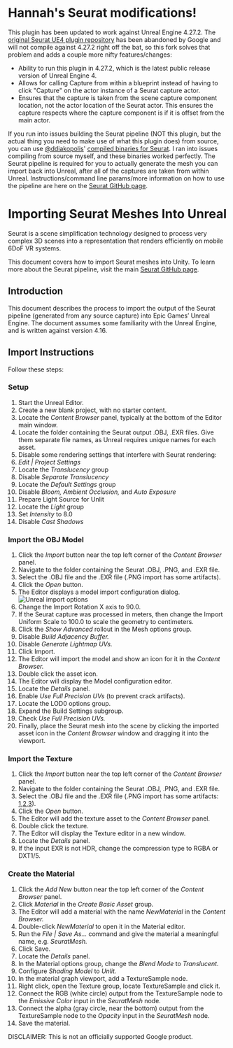 # Hannah's Seurat modifications!

This plugin has been updated to work against Unreal Engine 4.27.2. The [original Seurat UE4 plugin repository](https://github.com/googlevr/seurat-unreal-plugin) has been abandoned by Google and will not compile against 4.27.2 right off the bat, so this fork solves that problem and adds a couple more nifty features/changes:
* Ability to run this plugin in 4.27.2, which is the latest public release version of Unreal Engine 4.
* Allows for calling Capture from within a blueprint instead of having to click "Capture" on the actor instance of a Seurat capture actor.
* Ensures that the capture is taken from the scene capture component location, not the actor location of the Seurat actor. This ensures the capture respects where the capture component is if it is offset from the main actor.

If you run into issues building the Seurat pipeline (NOT this plugin, but the actual thing you need to make use of what this plugin does) from source, you can use [@ddiakopolis](https://github.com/ddiakopoulos)' [compiled binaries for Seurat](https://github.com/ddiakopoulos/seurat/releases). I ran into issues compiling from source myself, and these binaries worked perfectly. The Seurat pipeline is required for you to actually generate the mesh you can import back into Unreal, after all of the captures are taken from within Unreal. Instructions/command line params/more information on how to use the pipeline are here on the [Seurat GitHub page](https://github.com/googlevr/seurat).

# Importing Seurat Meshes Into Unreal

Seurat is a scene simplification technology designed to process very complex 3D scenes into a representation that renders efficiently on mobile 6DoF VR systems.

This document covers how to import Seurat meshes into Unity. To learn more about the Seurat pipeline, visit the main [Seurat GitHub page](https://github.com/googlevr/seurat).

## Introduction
This document describes the process to import the output of the Seurat pipeline
(generated from any source capture) into Epic Games’ Unreal Engine.  The
document assumes some familiarity with the Unreal Engine, and is written against
version 4.16.

## Import Instructions
Follow these steps:

### Setup
1. Start the Unreal Editor.
2. Create a new blank project, with no starter content.
3. Locate the _Content Browser_ panel, typically at the bottom of the Editor
   main window.
4. Locate the folder containing the Seurat output .OBJ, .EXR files. Give them
   separate file names, as Unreal requires unique names for each asset.
5. Disable some rendering settings that interfere with Seurat rendering:
6. _Edit | Project Settings_
7. Locate the _Translucency_ group
8. Disable _Separate Translucency_
9. Locate the _Default Settings_ group
10. Disable _Bloom,_ _Ambient Occlusion,_ and _Auto Exposure_
11. Prepare Light Source for Unlit
12. Locate the _Light_ group
13. Set _Intensity_ to 8.0
14. Disable _Cast Shadows_

### Import the OBJ Model
1. Click the _Import_ button near the top left corner of the _Content Browser_
   panel.
2. Navigate to the folder containing the Seurat .OBJ, .PNG, and .EXR file.
3. Select the .OBJ file and the .EXR file (.PNG import has some artifacts).
4. Click the _Open_ button.
5. The Editor displays a model import configuration dialog.\
   ![Unreal import options](images/unreal_01.png)
6. Change the Import Rotation X axis to 90.0.
7. If the Seurat capture was processed in meters, then change the Import Uniform
   Scale to 100.0 to scale the geometry to centimeters.
8. Click the _Show Advanced_ rollout in the Mesh options group.
9. Disable _Build Adjacency Buffer._
10. Disable _Generate Lightmap UVs._
11. Click Import.
12. The Editor will import the model and show an icon for it in the _Content
    Browser._
13. Double click the asset icon.
14. The Editor will display the Model configuration editor.
15. Locate the _Details_ panel.
16. Enable _Use Full Precision UVs_ (to prevent crack artifacts).
17. Locate the LOD0 options group.
18. Expand the Build Settings subgroup.
19. Check _Use Full Precision UVs._
20. Finally, place the Seurat mesh into the scene by clicking the imported asset
    icon in the _Content Browser_ window and dragging it into the viewport.

### Import the Texture
1. Click the _Import_ button near the top left corner of the _Content Browser_
   panel.
2. Navigate to the folder containing the Seurat .OBJ, .PNG, and .EXR file.
3. Select the .OBJ file and the .EXR file (.PNG import has some artifacts: [1][png_01],[2][png_02],[3][png_03]).
4. Click the _Open_ button.
5. The Editor will add the texture asset to the _Content Browser_ panel.
6. Double click the texture.
7. The Editor will display the Texture editor in a new window.
8. Locate the _Details_ panel.
9. If the input EXR is not HDR, change the compression type to RGBA or DXT1/5.

### Create the Material
1. Click the _Add New_ button near the top left corner of the _Content Browser_
   panel.
2. Click _Material_ in the _Create Basic Asset_ group.
3. The Editor will add a material with the name _NewMaterial_ in the _Content
   Browser._
4. Double-click _NewMaterial_ to open it in the Material editor.
5. Run the _File | Save As..._ command and give the material a meaningful name,
   e.g. _SeuratMesh._
6. Click Save.
7. Locate the _Details_ panel.
8. In the Material options group, change the _Blend Mode_ to _Translucent._
9. Configure _Shading Model_ to _Unlit._
10. In the material graph viewport, add a TextureSample node.
11. Right click, open the Texture group, locate TextureSample and click it.
12. Connect the RGB (white circle) output from the TextureSample node to the
    _Emissive Color_ input in the _SeuratMesh_ node.
13. Connect the alpha (gray circle, near the bottom) output from the
    TextureSample node to the _Opacity_ input in the _SeuratMesh_ node.
14. Save the material.

[png_01]: https://answers.unrealengine.com/questions/384955/texture-will-fill-empty-areas-with-lines.html
[png_02]: https://forums.unrealengine.com/showthread.php?22982-Importing-any-PNG-with-alpha-channel-messes-up-the-image
[png_03]: https://answers.unrealengine.com/questions/87474/while-importing-a-sprite-sheet-texture-unreal-is-a.html

DISCLAIMER: This is not an officially supported Google product.
